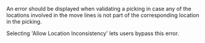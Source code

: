 An error should be displayed when validating a picking in case any of the
locations involved in the move lines is not part of the corresponding location in the
picking.

Selecting 'Allow Location Inconsistency' lets users bypass this error.
